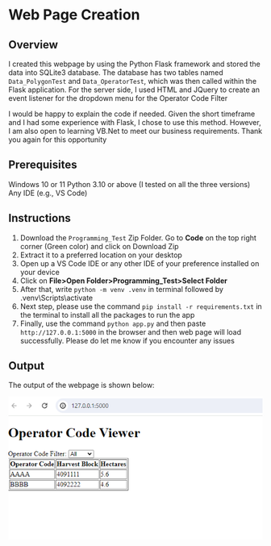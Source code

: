 # Web Page Creation

## Overview

I created this webpage by using the Python Flask framework and stored the data into SQLite3 database. The database has two tables named `Data_PolygonTest` and `Data_OperatorTest`, which was then called within the Flask application. For the server side, I used HTML and JQuery to create an event listener for the dropdown menu for the Operator Code Filter 

I would be happy to explain the code if needed. Given the short timeframe and I had some experience with Flask, I chose to use this method. However, I am also open to learning VB.Net to meet our business requirements. Thank you again for this opportunity  


## Prerequisites

Windows 10 or 11
Python 3.10 or above (I tested on all the three versions)
Any IDE (e.g., VS Code)


## Instructions 

1.	Download the `Programming_Test` Zip Folder. Go to **Code** on the top right corner (Green color) and click on Download Zip
2.	Extract it to a preferred location on your desktop
3.	Open up a VS Code IDE or any other IDE of your preference installed on your device
4.	Click on **File>Open Folder>Programming_Test>Select Folder**
5.	After that, write `python -m venv .venv` in terminal followed by .venv\Scripts\activate 
6.	Next step, please use the command `pip install -r requirements.txt` in the terminal to install all the packages to run the app
7.	Finally, use the command `python app.py` and then paste `http://127.0.0.1:5000` in the browser and then web page will load successfully. Please do let me know if you encounter any issues

## Output

The output of the webpage is shown below:

![Web Page](output/output.png)
